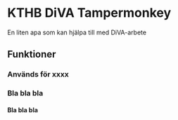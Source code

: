 # KTHB DiVA Tampermonkey
En liten apa som kan hjälpa till med DiVA-arbete

## Funktioner

### Används för xxxx

### Bla bla bla

#### Bla bla bla